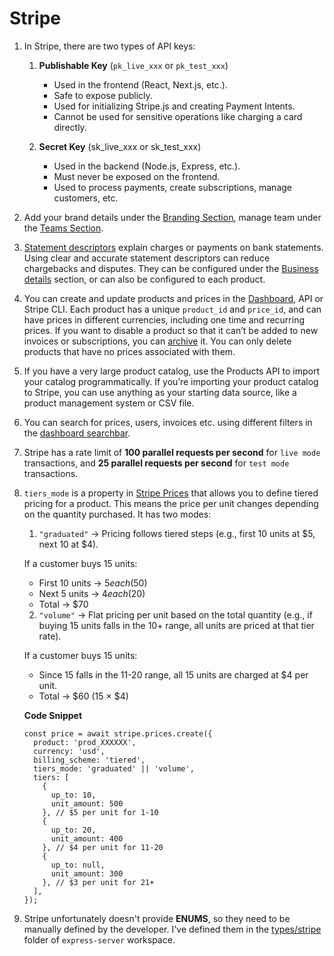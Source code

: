 # Stripe

1.  In Stripe, there are two types of API keys:
    1. **Publishable Key** (`pk_live_xxx` or `pk_test_xxx`)
        - Used in the frontend (React, Next.js, etc.).
        - Safe to expose publicly.
        - Used for initializing Stripe.js and creating Payment Intents.
        - Cannot be used for sensitive operations like charging a card directly.

    2. **Secret Key** (sk_live_xxx or sk_test_xxx)
        - Used in the backend (Node.js, Express, etc.).
        - Must never be exposed on the frontend.
        - Used to process payments, create subscriptions, manage customers, etc.

2.  Add your brand details under the [Branding Section](https://dashboard.stripe.com/settings/branding), manage team under the [Teams Section](https://dashboard.stripe.com/settings/team).

3.  [Statement descriptors](https://docs.stripe.com/get-started/account/statement-descriptors) explain charges or payments on bank statements. Using clear and accurate statement descriptors can reduce chargebacks and disputes. They can be configured under the [Business details](https://dashboard.stripe.com/settings/business-details) section, or can also be configured to each product.

4.  You can create and update products and prices in the [Dashboard](https://dashboard.stripe.com/products), API or Stripe CLI. Each product has a unique `product_id` and `price_id`, and can have prices in different currencies, including one time and recurring prices. If you want to disable a product so that it can’t be added to new invoices or subscriptions, you can [archive](https://docs.stripe.com/products-prices/manage-prices?dashboard-or-api=dashboard&lang=node#archive-product) it. You can only delete products that have no prices associated with them.

5.  If you have a very large product catalog, use the Products API to import your catalog programmatically. If you’re importing your product catalog to Stripe, you can use anything as your starting data source, like a product management system or CSV file.

6.  You can search for prices, users, invoices etc. using different filters in the [dashboard searchbar](https://docs.stripe.com/dashboard/search#search-filters-operators).

7.  Stripe has a rate limit of **100 parallel requests per second** for `live mode` transactions, and **25 parallel requests per second** for `test mode` transactions.​

8.  `tiers_mode` is a property in [Stripe Prices](https://docs.stripe.com/api/prices?lang=node) that allows you to define tiered pricing for a product. This means the price per unit changes depending on the quantity purchased. It has two modes:

    1. `"graduated"` → Pricing follows tiered steps (e.g., first 10 units at $5, next 10 at $4).

    If a customer buys 15 units:
    - First 10 units → $5 each ($50)
    - Next 5 units → $4 each ($20)
    - Total → $70

    2. `"volume"` → Flat pricing per unit based on the total quantity (e.g., if buying 15 units falls in the 10+ range, all units are priced at that tier rate).

    If a customer buys 15 units:
    - Since 15 falls in the 11-20 range, all 15 units are charged at $4 per unit.
    - Total → $60 (15 × $4)

    **Code Snippet**
    ```
    const price = await stripe.prices.create({
      product: 'prod_XXXXXX',
      currency: 'usd',
      billing_scheme: 'tiered',
      tiers_mode: 'graduated' || 'volume',
      tiers: [
        {
          up_to: 10,
          unit_amount: 500
        }, // $5 per unit for 1-10
        {
          up_to: 20,
          unit_amount: 400
        }, // $4 per unit for 11-20
        {
          up_to: null,
          unit_amount: 300
        }, // $3 per unit for 21+
      ],
    });
    ```

9.  Stripe unfortunately doesn't provide **ENUMS**, so they  need to be manually defined by the developer. I've defined them in the [types/stripe](../apps/express-server/src/types/stripe/) folder of `express-server` workspace.
